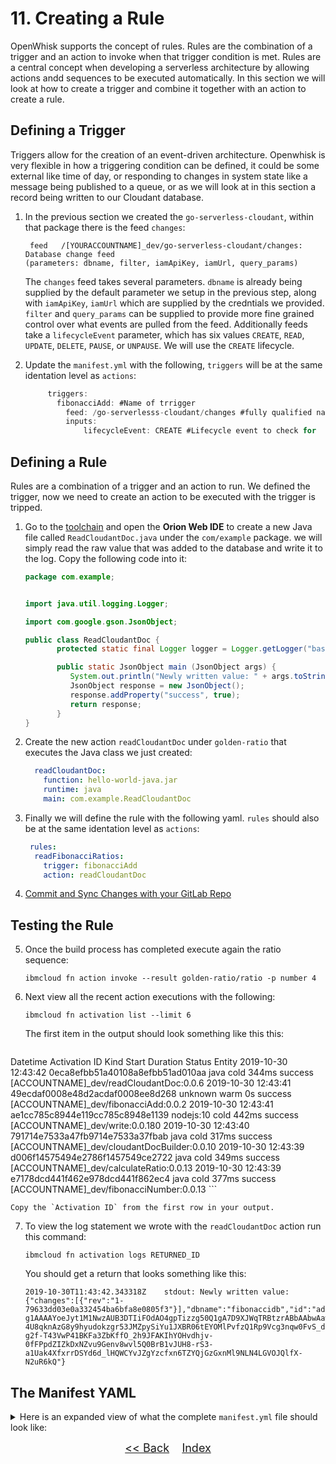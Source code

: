
# 11. Creating a Rule

OpenWhisk supports the concept of rules. Rules are the combination of a trigger and an action to invoke when that trigger condition is met. Rules are a central concept when developing a serverless architecture by allowing actions andd sequences to be executed automatically. In this section we will look at how to create a trigger and combine it together with an action to create a rule. 

## Defining a Trigger

Triggers allow for the creation of an event-driven architecture. Openwhisk is very flexible in how a triggering condition can be defined, it could be some external like time of day, or responding to changes in system state like a message being published to a queue, or as we will look at in this section a record being written to our Cloudant database. 

1. In the previous section we created the `go-serverless-cloudant`, within that package there is the feed `changes`:

	```
	 feed   /[YOURACCOUNTNAME]_dev/go-serverless-cloudant/changes: Database change feed
   (parameters: dbname, filter, iamApiKey, iamUrl, query_params)
   ```
	
	The `changes` feed takes several parameters. `dbname` is already being supplied by the default parameter we setup in the previous step, along with `iamApiKey`, `iamUrl` which are supplied by the credntials we provided. `filter` and `query_params` can be supplied to provide more fine grained control over what events are pulled from the feed. Additionally feeds take a `lifecycleEvent` parameter, which has six values `CREATE`, `READ`, `UPDATE`, `DELETE`, `PAUSE`, or `UNPAUSE`. We will use the `CREATE` lifecycle. 
	
1. Update the `manifest.yml` with the following, `triggers` will be at the same identation level as `actions`:

	```java
	  	 triggers:
	  	   fibonacciAdd: #Name of trrigger
	  	     feed: /go-serverlesss-cloudant/changes #fully qualified name of feed
	  	     inputs: 
	  	     	 lifecycleEvent: CREATE #Lifecycle event to check for
 	```
 	
## Defining a Rule

Rules are a combination of a trigger and an action to run. We defined the trigger, now we need to create an action to be executed with the trigger is tripped. 

1. Go to the [toolchain](https://cloud.ibm.com/devops/toolchains) and open the **Orion Web IDE** to create a new Java file called `ReadCloudantDoc.java` under the `com/example` package. we will simply read the raw value that was added to the database and write it to the log. Copy the following code into it:  

	```java
	package com.example;
	
	
	import java.util.logging.Logger;
	
	import com.google.gson.JsonObject;
	
	public class ReadCloudantDoc {
		   protected static final Logger logger = Logger.getLogger("basic");
	
		   public static JsonObject main (JsonObject args) {
		      System.out.println("Newly written value: " + args.toString());
		      JsonObject response = new JsonObject();
		      response.addProperty("success", true);
		      return response;
		   }  
	}
	```
2. Create the new action  `readCloudantDoc` under `golden-ratio` that executes the Java class we just created:

	```yaml
      readCloudantDoc:
        function: hello-world-java.jar
        runtime: java
        main: com.example.ReadCloudantDoc
	```
3. Finally we will define the rule with the following yaml. `rules` should also be at the same identation level as `actions`: 

	```yaml
	 rules:
      readFibonacciRatios:
        trigger: fibonacciAdd
        action: readCloudantDoc
	```
	
4. [Commit and Sync Changes with your GitLab Repo](GIT.md)

## Testing the Rule 

5. Once the build process has completed execute again the ratio sequence:

	```
	ibmcloud fn action invoke --result golden-ratio/ratio -p number 4
	```
6. Next view all the recent action executions with the following:

	```
	ibmcloud fn activation list --limit 6
	```
	
	The first item in the output should look something like this this: 
	
	```
Datetime            Activation ID                    Kind      Start Duration   Status  Entity
2019-10-30 12:43:42 0eca8efbb51a40108a8efbb51ad010aa java      cold  344ms      success [ACCOUNTNAME]_dev/readCloudantDoc:0.0.6
2019-10-30 12:43:41 49ecdaf0008e48d2acdaf0008ee8d268 unknown   warm  0s         success [ACCOUNTNAME]_dev/fibonacciAdd:0.0.2
2019-10-30 12:43:41 ae1cc785c8944e119cc785c8948e1139 nodejs:10 cold  442ms      success [ACCOUNTNAME]_dev/write:0.0.180
2019-10-30 12:43:40 791714e7533a47fb9714e7533a37fbab java      cold  317ms      success [ACCOUNTNAME]_dev/cloudantDocBuilder:0.0.10
2019-10-30 12:43:39 d006f14575494e2786f1457549ce2722 java      cold  349ms      success [ACCOUNTNAME]_dev/calculateRatio:0.0.13
2019-10-30 12:43:39 e7178dcd441f462e978dcd441f862ec4 java      cold  377ms      success [ACCOUNTNAME]_dev/fibonacciNumber:0.0.13
	```
	
	Copy the `Activation ID` from the first row in your output. 
	
7.  To view the log statement we wrote with the `readCloudantDoc` action run this command:

	```
	ibmcloud fn activation logs RETURNED_ID
	```
	
	You should get a return that looks something like this:
	
	```
	2019-10-30T11:43:42.343318Z    stdout: Newly written value: {"changes":[{"rev":"1-79633dd03e0a332454ba6bfa8e0805f3"}],"dbname":"fibonaccidb","id":"adff3e188b184ef7adb25ae987912d3b","seq":"4-g1AAAAYoeJyt1M1NwzAUB3DTIiFOdAO4gpTizzg50Q1gA7D9XJWqTRBtzrABbAAbwAawAWxAN4ANSoIrGlMVJW0vjhTJv7_fe3EGCKFWrwnoELRJr20HNG_rYWBMkI2CUZqNewElbTNIM1DJuJ3Y8SDf0lBI702n036vqRrD_MUONtpEjNeB_FhWJVa38lXvz5LRT7KwXOEuBbSbJWC7l4mFQj76lQmtRB8U9PGM3nI0gDFa18L8quJK0biIPvGq0qGQIYO_VdUck-4U8qknAzG8y9hyudokzgr53JMZpySiYu1JXBR06tEYOMlPvfzQ1Rp9Vcg3nqw0FvS_dlRqdLKdr-g2f-T43VwP41BKFa3ZbKffO_2h9JFAKIhYOHvdhjv-0fFPpdZIZkDxNZvu9Genv8wvl5Q0BrB1vJUH8-rS3-a1Uak4XfxrrDSYd6d_lHQWCYvJZgYzcfxn6TZYQjGzGxnMl9NLN4LGVOJQlfX-N2uR6kQ"}
	```
## The Manifest YAML
<details>
<summary>Here is an expanded view of what the complete <code>manifest.yml</code> file should look like:</summary>

```
# wskdeploy manifest file

packages:
  default:
    version: 1.0
    license: Apache-2.0
    actions:
      helloJava:
        function: hello-world-java.jar
        runtime: java
        main: com.example.FunctionApp
      webHello:
        function: hello-world-java.jar
        runtime: java
        main: com.example.WebHello      
        web-export: true
  golden-ratio:
    actions:
      fibonacciNumber:
        function: hello-world-java.jar
        runtime: java
        main: com.example.FibonacciNumber
      calculateRatio:
        function: hello-world-java.jar
        runtime: java
        main: com.example.CalculateRatio
      calculateRatioWeb:
        function: hello-world-java.jar
        runtime: java
        main: com.example.CalculateRatioWeb
      cloudantDocBuilder:
        function: hello-world-java.jar
        runtime: java
        main: com.example.BuildCloudantDoc  
      readCloudantDoc:
        function: hello-world-java.jar
        runtime: java
        main: com.example.ReadCloudantDoc 
    sequences:
      ratio:
        actions: fibonacciNumber, calculateRatio, cloudantDocBuilder, go-serverless-cloudant/write
        web: true
      ratioWeb:
        actions: fibonacciNumber, calculateRatioWeb
        web: true
    apis:
      ratioAPI: #Endpoint ID
        api: #API Basepath
          ratio: #Endpoint Path
            ratio: #Function Reference
              method: GET
              response: json  
    triggers:
      fibonacciAdd:
        feed: /[YOURACCOUNTNAME]_dev/go-serverless-cloudant/changes
        inputs: 
          dbname: fibonaccidb
          lifecycleEvent: CREATE
    rules:
      readFibonacciRatios:
        trigger: fibonacciAdd
        action: readCloudantDoc
```
</details>


<p  align="center">
	<font size="4">
 		<a href="STEP10.md"><< Back</a>&nbsp;&nbsp;&nbsp;&nbsp;<a href="README.md">Index</a>
 </font>
</p>